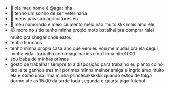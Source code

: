 - 👋 ola meu nome é @agatinha
- 👀 tenho um sonho de ser veterinaria
- 🌱 meus pais são agricultores eu   
- 💞️ meu namorado e meio ciumento meio não muito kkk mais amo ele 
- 📫 moro no sitio tenho minha propio moto batalhei pra comprar ralei muito pra chegar onde estou
- tenho 9 irmãos 
- tenho minha propia casa ano que vem eu vou me mudar pra ela segui minha vida 
-trabalho com maquinarios e na firma nitro1000
- sou baba de minhas primas 
- gosto de trabalhar sempre to a disposição para trabalho eu planto colho tiro leite ganhos tres mil por mes
minha melhor amiga  e ingrid amo muito ela e como uma irma minha princesakkkkkk
quando estou de folga durmo ate as 15:00 da tarde toda segunda e quarta jogo futebol
